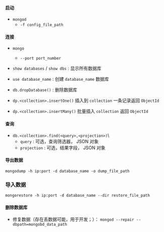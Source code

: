 #### 启动

* `mongod`
    * `-f config_file_path` 

#### 连接

* `mongo`
    * `--port port_number`

* `show databases` / `show dbs` : 显示所有数据库
* `use database_name` : 创建 `database_name` 数据库
* `db.dropDatabase()` : 删除数据库

* `dp.<collection>.insertOne()` 插入到 `collection` 一条记录返回 `ObjectId`
* `dp.<collection>.insertMany()` 批量插入 `collection` 返回 `ObjectId`

#### 查询

* `db.<collection>.find(<query>,<projection>)`\
    * `query` : 可选，查询筛选器， JSON 对象
    * `projection` : 可选，结果字段， JSON 对象

#### 导出数据

`mongodump -h ip:port -d database_name -o dump_file_path`

### 导入数据

`mongorestore -h ip:port -d database_name --dir restore_file_path`

#### 删除数据库

* 修复数据（存在丢数据可能，用于开发；）： `mongod --repair --dbpath=mongobd_data_path`




